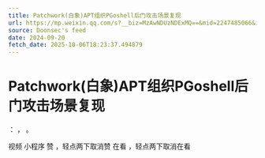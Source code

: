 ```yaml
---
title: Patchwork(白象)APT组织PGoshell后门攻击场景复现
url: https://mp.weixin.qq.com/s?__biz=MzAwNDUzNDExMQ==&mid=2247485066&idx=1&sn=558a7a2dfc736e15b0826905c799ef0f
source: Doonsec's feed
date: 2024-09-20
fetch_date: 2025-10-06T18:23:37.494879
---
```


# Patchwork(白象)APT组织PGoshell后门攻击场景复现

：
，
。

视频
小程序
赞
，轻点两下取消赞
在看
，轻点两下取消在看